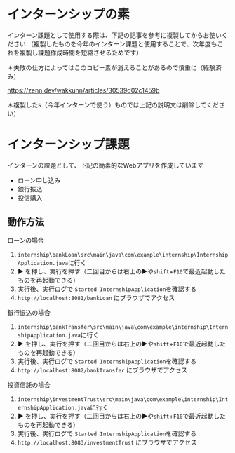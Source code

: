 # インターンシップの素
インターン課題として使用する際は、下記の記事を参考に複製してからお使いください
（複製したものを今年のインターン課題と使用することで、次年度もこれを複製し課題作成時間を短縮させるためです）

＊失敗の仕方によってはこのコピー素が消えることがあるので慎重に（経験済み）

https://zenn.dev/wakkunn/articles/30539d02c1459b

＊複製したs（今年インターンで使う）ものでは上記の説明文は削除してください）

# インターンシップ課題
インターンの課題として、下記の簡素的なWebアプリを作成しています
- ローン申し込み
- 銀行振込
- 投信購入

## 動作方法
ローンの場合
1. `internship\bankLoan\src\main\java\com\example\internship\InternshipApplication.java`に行く
2. ▶ を押し、実行を押す（二回目からは右上の▶や`shift`+`F10`で最近起動したものを再起動できる）
3. 実行後、実行ログで `Started InternshipApplication`を確認する
4. `http://localhost:8081/bankLoan` にブラウザでアクセス

銀行振込の場合
1. `internship\bankTransfer\src\main\java\com\example\internship\InternshipApplication.java`に行く
2. ▶ を押し、実行を押す（二回目からは右上の▶や`shift`+`F10`で最近起動したものを再起動できる）
3. 実行後、実行ログで `Started InternshipApplication`を確認する
4. `http://localhost:8082/bankTransfer` にブラウザでアクセス

投資信託の場合
1. `internship\investmentTrust\src\main\java\com\example\internship\InternshipApplication.java`に行く
2. ▶ を押し、実行を押す（二回目からは右上の▶や`shift`+`F10`で最近起動したものを再起動できる）
3. 実行後、実行ログで `Started InternshipApplication`を確認する
4. `http://localhost:8083/investmentTrust` にブラウザでアクセス


